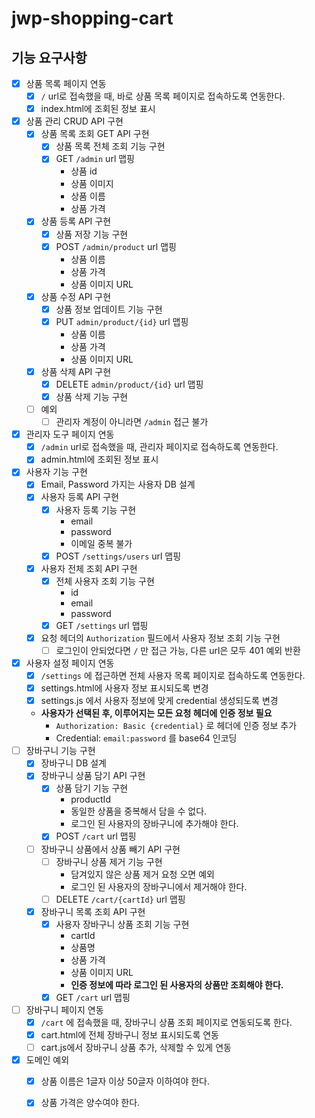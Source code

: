 # jwp-shopping-cart

## 기능 요구사항

- [x] 상품 목록 페이지 연동
  - [x] `/` url로 접속했을 때, 바로 상품 목록 페이지로 접속하도록 연동한다.
  - [x] index.html에 조회된 정보 표시
- [x] 상품 관리 CRUD API 구현
  - [x] 상품 목록 조회 GET API 구현
    - [x] 상품 목록 전체 조회 기능 구현
    - [x] GET `/admin` url 맵핑
      - 상품 id 
      - 상품 이미지
      - 상품 이름
      - 상품 가격
  - [x] 상품 등록 API 구현
    - [x] 상품 저장 기능 구현
    - [x] POST `/admin/product` url 맵핑
      - 상품 이름
      - 상품 가격
      - 상품 이미지 URL
  - [x] 상품 수정 API 구현
    - [x] 상품 정보 업데이트 기능 구현
    - [x] PUT `admin/product/{id}` url 맵핑
      - 상품 이름
      - 상품 가격
      - 상품 이미지 URL
  - [x] 상품 삭제 API 구현
    - [x] DELETE `admin/product/{id}` url 맵핑
    - [x] 상품 삭제 기능 구현
  - [ ] 예외
    - [ ] 관리자 계정이 아니라면 `/admin` 접근 불가
- [x] 관리자 도구 페이지 연동
  - [x] `/admin` url로 접속했을 때, 관리자 페이지로 접속하도록 연동한다.
  - [x] admin.html에 조회된 정보 표시
- [x] 사용자 기능 구현
  - [x] Email, Password 가지는 사용자 DB 설계
  - [x] 사용자 등록 API 구현
    - [x] 사용자 등록 기능 구현
      - email
      - password
      - 이메일 중복 불가
    - [x] POST `/settings/users` url 맵핑
  - [x] 사용자 전체 조회 API 구현
    - [x] 전체 사용자 조회 기능 구현
      - id 
      - email
      - password
    - [x] GET  `/settings` url 맵핑
  - [x] 요청 헤더의 `Authorization` 필드에서 사용자 정보 조회 기능 구현
    - [ ] 로그인이 안되었다면 `/` 만 접근 가능, 다른 url은 모두 401 예외 반환
- [x] 사용자 설정 페이지 연동
  - [x] `/settings` 에 접근하면 전체 사용자 목록 페이지로 접속하도록 연동한다.
  - [x] settings.html에 사용자 정보 표시되도록 변경
  - [x] settings.js 에서 사용자 정보에 맞게 credential 생성되도록 변경
  - **사용자가 선택된 후, 이루어지는 모든 요청 헤더에 인증 정보 필요**
    - `Authorization: Basic {credential}` 로 헤더에 인증 정보 추가
    - Credential: `email:password` 를 base64 인코딩
- [ ] 장바구니 기능 구현
  - [x] 장바구니 DB 설계 
  - [x] 장바구니 상품 담기 API 구현 
    - [x] 상품 담기 기능 구현
      - productId
      - 동일한 상품을 중복해서 담을 수 없다.
      - 로그인 된 사용자의 장바구니에 추가해야 한다.
    - [x] POST `/cart` url 맵핑
  - [ ] 장바구니 상품에서 상품 빼기 API 구현
    - [ ] 장바구니 상품 제거 기능 구현
      - 담겨있지 않은 상품 제거 요청 오면 예외
      - 로그인 된 사용자의 장바구니에서 제거해야 한다.
    - [ ] DELETE `/cart/{cartId}` url 맵핑
  - [x] 장바구니 목록 조회 API 구현
    - [x] 사용자 장바구니 상품 조회 기능 구현
      - cartId
      - 상품명
      - 상품 가격
      - 상품 이미지 URL
      - **인증 정보에 따라 로그인 된 사용자의 상품만 조회해야 한다.**
    - [x] GET `/cart` url 맵핑
- [ ] 장바구니 페이지 연동
  - [x] `/cart` 에 접속했을 때, 장바구니 상품 조회 페이지로 연동되도록 한다. 
  - [x] cart.html에 전체 장바구니 정보 표시되도록 연동
  - [ ] cart.js에서 장바구니 상품 추가, 삭제할 수 있게 연동
- [X] 도메인 예외
  - [X] 상품 이름은 1글자 이상 50글자 이하여야 한다.
  - [X] 상품 가격은 양수여야 한다.

